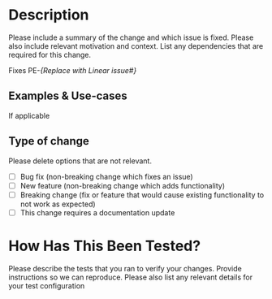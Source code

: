# Description

Please include a summary of the change and which issue is fixed. Please also include relevant motivation and context. List any dependencies that are required for this change.

Fixes PE-_{Replace with Linear issue#}_

## Examples & Use-cases

If applicable

## Type of change

Please delete options that are not relevant.

- [ ] Bug fix (non-breaking change which fixes an issue)
- [ ] New feature (non-breaking change which adds functionality)
- [ ] Breaking change (fix or feature that would cause existing functionality to not work as expected)
- [ ] This change requires a documentation update

# How Has This Been Tested?

Please describe the tests that you ran to verify your changes. Provide instructions so we can reproduce. Please also list any relevant details for your test configuration

